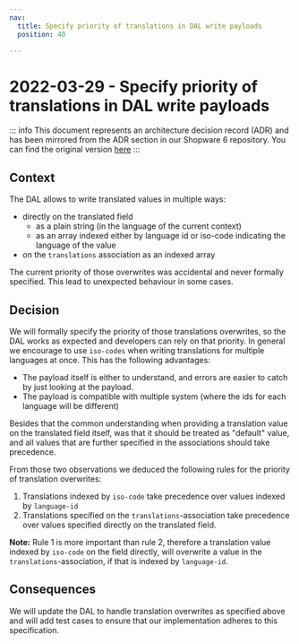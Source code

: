 ```yaml
---
nav:
  title: Specify priority of translations in DAL write payloads
  position: 40

---
```


# 2022-03-29 - Specify priority of translations in DAL write payloads

::: info
This document represents an architecture decision record (ADR) and has been mirrored from the ADR section in our Shopware 6 repository.
You can find the original version [here](https://github.com/shopware/platform/blob/trunk/adr/dal/2022-03-29-specify-priority-of-translations-in-dal-write-payloads.md)
:::

## Context

The DAL allows to write translated values in multiple ways:
* directly on the translated field
  * as a plain string (in the language of the current context)
  * as an array indexed either by language id or iso-code indicating the language of the value
* on the `translations` association as an indexed array

The current priority of those overwrites was accidental and never formally specified.
This lead to unexpected behaviour in some cases.

## Decision

We will formally specify the priority of those translations overwrites, so the DAL works as expected and developers can rely on that priority.
In general we encourage to use `iso-codes` when writing translations for multiple languages at once.
This has the following advantages:
* The payload itself is either to understand, and errors are easier to catch by just looking at the payload.
* The payload is compatible with multiple system (where the ids for each language will be different)

Besides that the common understanding when providing a translation value on the translated field itself,
was that it should be treated as "default" value, and all values that are further specified in the associations should take precedence.

From those two observations we deduced the following rules for the priority of translation overwrites:
1. Translations indexed by `iso-code` take precedence over values indexed by `language-id`
2. Translations specified on the `translations`-association take precedence over values specified directly on the translated field.

**Note:** Rule 1 is more important than rule 2, therefore a translation value indexed by `iso-code` on the field directly, 
will overwrite a value in the `translations`-association, if that is indexed by `language-id`.

## Consequences

We will update the DAL to handle translation overwrites as specified above 
and will add test cases to ensure that our implementation adheres to this specification.
